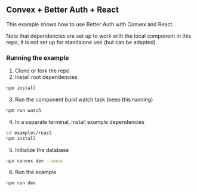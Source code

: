 ## Convex + Better Auth + React

This example shows how to use Better Auth with Convex and React.

Note that dependencies are set up to work with the local component in this repo,
it is not set up for standalone use (but can be adapted).

### Running the example

1. Clone or fork the repo
2. Install root dependencies

```bash
npm install
```

3. Run the component build watch task (keep this running)

```bash
npm run watch
```

4. In a separate terminal, install example dependencies

```bash
cd examples/react
npm install
```

5. Initialize the database

```bash
npx convex dev --once
```

6. Run the example

```bash
npm run dev
```
